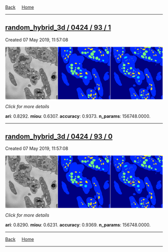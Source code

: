 
[Back](..)&nbsp;&nbsp;&nbsp;&nbsp;&nbsp;[Home](https://leapmanlab.github.io/snapshots)

---

<div class="summary"><a href="1"><h2>random_hybrid_3d / 0424 / 93 / 1</h2></a><p>Created 07 May 2019, 11:57:08
</p><a href="1"><img src="1/media/summary.png" align="center"></a><p>
<i>Click for more details</i>
</p></div>

**ari**: 0.8292. **miou**: 0.6307. **accuracy**: 0.9373. **n_params**: 156748.0000. 

---

<div class="summary"><a href="0"><h2>random_hybrid_3d / 0424 / 93 / 0</h2></a><p>Created 07 May 2019, 11:57:08
</p><a href="0"><img src="0/media/summary.png" align="center"></a><p>
<i>Click for more details</i>
</p></div>

**ari**: 0.8290. **miou**: 0.6231. **accuracy**: 0.9369. **n_params**: 156748.0000. 

---

[Back](..)&nbsp;&nbsp;&nbsp;&nbsp;&nbsp;[Home](https://leapmanlab.github.io/snapshots)

---
